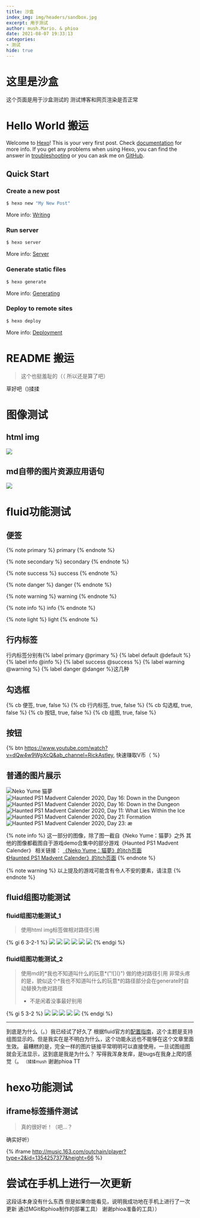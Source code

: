 ```yaml
---
title: 沙盒
index_img: img/headers/sandbox.jpg
excerpt: 用于测试
author: mush.Mario. & phioa
date: 2021-08-07 19:33:13
categories:
- 测试
hide: true
---
```


# 这里是沙盒

这个页面是用于沙盒测试的
测试博客和网页渲染是否正常

# Hello World 搬运

Welcome to [Hexo](https://hexo.io/)! This is your very first post. Check [documentation](https://hexo.io/docs/) for more info. If you get any problems when using Hexo, you can find the answer in [troubleshooting](https://hexo.io/docs/troubleshooting.html) or you can ask me on [GitHub](https://github.com/hexojs/hexo/issues).

## Quick Start

### Create a new post

``` bash
$ hexo new "My New Post"
```

More info: [Writing](https://hexo.io/docs/writing.html)

### Run server

``` bash
$ hexo server
```

More info: [Server](https://hexo.io/docs/server.html)

### Generate static files

``` bash
$ hexo generate
```

More info: [Generating](https://hexo.io/docs/generating.html)

### Deploy to remote sites

``` bash
$ hexo deploy
```

More info: [Deployment](https://hexo.io/docs/one-command-deployment.html)

# README 搬运

> 这个也挺羞耻的（（
> 所以还是算了吧）

草好吧（)揉揉


# 图像测试

## html img

<img src="./index/images/image_tests/smugllin'.gif" />

## md自带的图片资源应用语句

![](images/image_tests/图像尺寸测试.png)

# fluid功能测试

## 便签

{% note primary %}
primary 
{% endnote %}

{% note secondary %}
secondary 
{% endnote %}

{% note success %}
success 
{% endnote %}

{% note danger %}
danger 
{% endnote %}

{% note warning %}
warning 
{% endnote %}

{% note info %}
info 
{% endnote %}

{% note light %}
light 
{% endnote %}

## 行内标签

行内标签分别有{% label primary @primary %} {% label default @default %} {% label info @info %} {% label success @success %} {% label warning @warning %} {% label danger @danger %}这几种

## 勾选框

{% cb 便签, true, false %}
{% cb 行内标签, true, false %}
{% cb 勾选框, true, false %}
{% cb 按钮, true, false %}
{% cb 组图, true, false %}

## 按钮

{% btn https://www.youtube.com/watch?v=dQw4w9WgXcQ&ab_channel=RickAstley, 快速赚取V币（ %}

## 普通的图片展示

![Neko Yume 猫夢](images/fluid_groupimages_tests/1.png)
![Haunted PS1 Madvent Calender 2020, Day 16: Down in the Dungeon](images/fluid_groupimages_tests/2.png)
![Haunted PS1 Madvent Calender 2020, Day 16: Down in the Dungeon](images/fluid_groupimages_tests/3.png)
![Haunted PS1 Madvent Calender 2020, Day 11: What Lies Within the Ice](images/fluid_groupimages_tests/4.png)
![Haunted PS1 Madvent Calender 2020, Day 21: Formation](images/fluid_groupimages_tests/5.png)
![Haunted PS1 Madvent Calender 2020, Day 23: æ](images/fluid_groupimages_tests/6.png)

{% note info %}
这一部分的图像，除了图一截自《Neko Yume：猫夢》之外
其他的图像都截图自于游戏demo合集中的部分游戏《Haunted PS1 Madvent Calender》
相关链接：
[《Neko Yume：猫夢》的itch页面](https://modus-interactive.itch.io/neko-yume)  
[《Haunted PS1 Madvent Calender》的itch页面](https://hauntedps1.itch.io/madvent2020)
{% endnote %}

{% note warning %}
以上提及的游戏可能含有令人不安的要素，请注意 
{% endnote %}

## fluid组图功能测试

### fluid组图功能测试_1
> 使用html img标签做相对路径引用

{% gi 6 3-2-1 %}
<img src="./index/images/fluid_groupimages_tests/1.png" />
<img src="./index/images/fluid_groupimages_tests/2.png" />
<img src="./index/images/fluid_groupimages_tests/3.png" />
<img src="./index/images/fluid_groupimages_tests/4.png" />
<img src="./index/images/fluid_groupimages_tests/5.png" />
<img src="./index/images/fluid_groupimages_tests/6.png" />
{% endgi %}

### fluid组图功能测试_2
> 使用md的\*我也不知道叫什么的玩意\*\(\"\!\[\]\(\)\"\) <!-- ("![]()") -->  做的绝对路径引用
> 非常头疼的是，貌似这个\*我也不知道叫什么的玩意\*的路径部分会在generate时自动替换为绝对路径  
> + 不是闲着没事最好别用  

{% gi 5 3-2 %}
![](/posts/Sandbox/index/images/fluid_groupimages_tests/1.png)
![](/posts/Sandbox/index/images/fluid_groupimages_tests/2.png)
![](/posts/Sandbox/index/images/fluid_groupimages_tests/3.png)
![](/posts/Sandbox/index/images/fluid_groupimages_tests/4.png)
![](/posts/Sandbox/index/images/fluid_groupimages_tests/5.png)
{% endgi %}

---

到底是为什么（。）我已经试了好久了
根据fluid官方的[配置指南](https://hexo.fluid-dev.com/docs/guide/#%E7%BB%84%E5%9B%BE)，这个主题是支持组图显示的。但是我实在是不明白为什么，这个功能永远也不能够在这个文章里面生效。
最糟糕的是，完全一样的图片链接平常明明可以直接使用，一旦试图组图就会无法显示，这到底是我是为什么？
写得我浑身发痒，是bugs在我身上爬的感觉（。
<span style="font-size: 80%;">（揉揉mush</span>
谢谢phioa TT

# hexo功能测试

## iframe标签插件测试
> 真的很好听！（吧...？

确实好听）

{% iframe http://music.163.com/outchain/player?type=2&id=1354257377&height=66 %}

# 尝试在手机上进行一次更新

这段话本身没有什么东西
但是如果你能看见，说明我成功地在手机上进行了一次更新
通过MGit和phioa制作的部署工具）
谢谢phioa准备的工具））